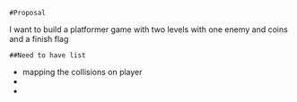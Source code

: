	#Proposal
I want to build a platformer game with two levels with one enemy and coins and a finish flag

	##Need to have list
 - mapping the collisions on player 
 -
 - 
 